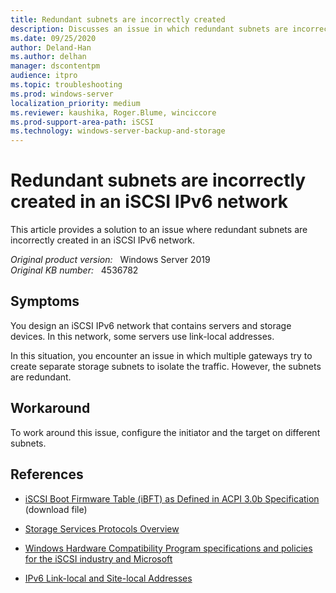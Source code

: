```yaml
---
title: Redundant subnets are incorrectly created
description: Discusses an issue in which redundant subnets are incorrectly created in an iSCSI IPv6 network.
ms.date: 09/25/2020
author: Deland-Han 
ms.author: delhan
manager: dscontentpm
audience: itpro
ms.topic: troubleshooting
ms.prod: windows-server
localization_priority: medium
ms.reviewer: kaushika, Roger.Blume, winciccore
ms.prod-support-area-path: iSCSI
ms.technology: windows-server-backup-and-storage
---
```

# Redundant subnets are incorrectly created in an iSCSI IPv6 network

This article provides a solution to an issue where redundant subnets are incorrectly created in an iSCSI IPv6 network.

_Original product version:_ &nbsp; Windows Server 2019  
_Original KB number:_ &nbsp; 4536782

## Symptoms

You design an iSCSI IPv6 network that contains servers and storage devices. In this network, some servers use link-local addresses.

In this situation, you encounter an issue in which multiple gateways try to create separate storage subnets to isolate the traffic. However, the subnets are redundant.

## Workaround

To work around this issue, configure the initiator and the target on different subnets.

## References

- [iSCSI Boot Firmware Table (iBFT) as Defined in ACPI 3.0b Specification](https://download.microsoft.com/download/7/E/7/7E7662CF-CBEA-470B-A97E-CE7CE0D98DC2/iBFT.docx)  (download file)

- [Storage Services Protocols Overview](/openspecs/windows_protocols/ms-storod/313252b5-9146-40cc-9eb2-8372e108597f)

- [Windows Hardware Compatibility Program specifications and policies for the iSCSI industry and Microsoft](/windows-hardware/design/compatibility/whcp-specifications-policies)

- [IPv6 Link-local and Site-local Addresses](/windows/win32/winsock/link-local-and-site-local-addresses-2)
